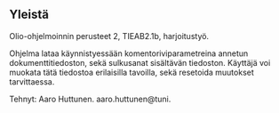 ﻿## Yleistä

Olio-ohjelmoinnin perusteet 2, TIEAB2.1b, harjoitustyö.

Ohjelma lataa käynnistyessään komentoriviparametreina annetun dokumenttitiedoston, sekä sulkusanat sisältävän tiedoston. Käyttäjä voi muokata tätä tiedostoa erilaisilla tavoilla, sekä resetoida muutokset tarvittaessa. 

Tehnyt: Aaro Huttunen. aaro.huttunen@tuni. 

